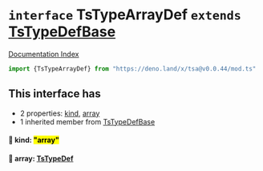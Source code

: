# `interface` TsTypeArrayDef `extends` [TsTypeDefBase](../private.interface.TsTypeDefBase/README.md)

[Documentation Index](../README.md)

```ts
import {TsTypeArrayDef} from "https://deno.land/x/tsa@v0.0.44/mod.ts"
```

## This interface has

- 2 properties:
[kind](#-kind-array),
[array](#-array-tstypedef)
- 1 inherited member from [TsTypeDefBase](../private.interface.TsTypeDefBase/README.md)


#### 📄 kind: <mark>"array"</mark>



#### 📄 array: [TsTypeDef](../type.TsTypeDef/README.md)



